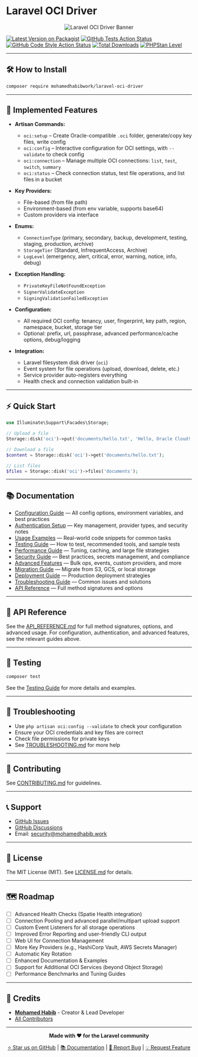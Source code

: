 # Laravel OCI Driver

<p align="center">
  <img src="https://placehold.co/900x120/22223a/ffffff?text=Laravel+OCI+Driver+%7C+OCI+%E2%9E%9C+Laravel+Filesystem+%7C+Full+Docs+%F0%9F%93%9A+%7C+OCI+Cloud+Animation" alt="Laravel OCI Driver Banner" />
</p>

[![Latest Version on Packagist](https://img.shields.io/packagist/v/mohamedhabibwork/laravel-oci-driver.svg?style=flat-square)](https://packagist.org/packages/mohamedhabibwork/laravel-oci-driver)
[![GitHub Tests Action Status](https://img.shields.io/github/actions/workflow/status/mohamedhabibwork/laravel-oci-driver/run-tests.yml?branch=main&label=tests&style=flat-square)](https://github.com/mohamedhabibwork/laravel-oci-driver/actions?query=workflow%3Arun-tests+branch%3Amain)
[![GitHub Code Style Action Status](https://img.shields.io/github/actions/workflow/status/mohamedhabibwork/laravel-oci-driver/fix-php-code-style-issues.yml?branch=main&label=code%20style&style=flat-square)](https://github.com/mohamedhabibwork/laravel-oci-driver/actions?query=workflow%3A"Fix+PHP+code+style+issues"+branch%3Amain)
[![Total Downloads](https://img.shields.io/packagist/dt/mohamedhabibwork/laravel-oci-driver.svg?style=flat-square)](https://packagist.org/packages/mohamedhabibwork/laravel-oci-driver)
[![PHPStan Level](https://img.shields.io/badge/PHPStan-level%208-brightgreen.svg?style=flat-square)](https://phpstan.org/)

---

## 🛠️ How to Install

```bash
composer require mohamedhabibwork/laravel-oci-driver
```

---

## 🚀 Implemented Features

- **Artisan Commands:**
  - `oci:setup` – Create Oracle-compatible `.oci` folder, generate/copy key files, write config
  - `oci:config` – Interactive configuration for OCI settings, with `--validate` to check config
  - `oci:connection` – Manage multiple OCI connections: `list`, `test`, `switch`, `summary`
  - `oci:status` – Check connection status, test file operations, and list files in a bucket

- **Key Providers:**
  - File-based (from file path)
  - Environment-based (from env variable, supports base64)
  - Custom providers via interface

- **Enums:**
  - `ConnectionType` (primary, secondary, backup, development, testing, staging, production, archive)
  - `StorageTier` (Standard, InfrequentAccess, Archive)
  - `LogLevel` (emergency, alert, critical, error, warning, notice, info, debug)

- **Exception Handling:**
  - `PrivateKeyFileNotFoundException`
  - `SignerValidateException`
  - `SigningValidationFailedException`

- **Configuration:**
  - All required OCI config: tenancy, user, fingerprint, key path, region, namespace, bucket, storage tier
  - Optional: prefix, url, passphrase, advanced performance/cache options, debug/logging

- **Integration:**
  - Laravel filesystem disk driver (`oci`)
  - Event system for file operations (upload, download, delete, etc.)
  - Service provider auto-registers everything
  - Health check and connection validation built-in

---

## ⚡ Quick Start

```php
use Illuminate\Support\Facades\Storage;

// Upload a file
Storage::disk('oci')->put('documents/hello.txt', 'Hello, Oracle Cloud!');

// Download a file
$content = Storage::disk('oci')->get('documents/hello.txt');

// List files
$files = Storage::disk('oci')->files('documents');
```

---

## 📚 Documentation

- [Configuration Guide](docs/CONFIGURATION.md) — All config options, environment variables, and best practices
- [Authentication Setup](docs/AUTHENTICATION.md) — Key management, provider types, and security notes
- [Usage Examples](docs/EXAMPLES.md) — Real-world code snippets for common tasks
- [Testing Guide](docs/TESTING.md) — How to test, recommended tools, and sample tests
- [Performance Guide](docs/PERFORMANCE.md) — Tuning, caching, and large file strategies
- [Security Guide](docs/SECURITY.md) — Best practices, secrets management, and compliance
- [Advanced Features](docs/ADVANCED.md) — Bulk ops, events, custom providers, and more
- [Migration Guide](docs/MIGRATION.md) — Migrate from S3, GCS, or local storage
- [Deployment Guide](docs/DEPLOYMENT.md) — Production deployment strategies
- [Troubleshooting Guide](docs/TROUBLESHOOTING.md) — Common issues and solutions
- [API Reference](docs/API_REFERENCE.md) — Full method signatures and options

---

## 📝 API Reference

See the [API_REFERENCE.md](docs/API_REFERENCE.md) for full method signatures, options, and advanced usage. For configuration, authentication, and advanced features, see the relevant guides above.

---

## 🧪 Testing

```bash
composer test
```

See the [Testing Guide](docs/TESTING.md) for more details and examples.

---

## 🔧 Troubleshooting

- Use `php artisan oci:config --validate` to check your configuration
- Ensure your OCI credentials and key files are correct
- Check file permissions for private keys
- See [TROUBLESHOOTING.md](docs/TROUBLESHOOTING.md) for more help

---

## 🤝 Contributing

See [CONTRIBUTING.md](CONTRIBUTING.md) for guidelines.

---

## 📞 Support

- [GitHub Issues](https://github.com/mohamedhabibwork/laravel-oci-driver/issues)
- [GitHub Discussions](https://github.com/mohamedhabibwork/laravel-oci-driver/discussions)
- Email: [security@mohamedhabib.work](mailto:security@mohamedhabib.work)

---

## 📄 License

The MIT License (MIT). See [LICENSE.md](LICENSE.md) for details.

---

## 🗺️ Roadmap

- [ ] Advanced Health Checks (Spatie Health integration)
- [ ] Connection Pooling and advanced parallel/multipart upload support
- [ ] Custom Event Listeners for all storage operations
- [ ] Improved Error Reporting and user-friendly CLI output
- [ ] Web UI for Connection Management
- [ ] More Key Providers (e.g., HashiCorp Vault, AWS Secrets Manager)
- [ ] Automatic Key Rotation
- [ ] Enhanced Documentation & Examples
- [ ] Support for Additional OCI Services (beyond Object Storage)
- [ ] Performance Benchmarks and Tuning Guides

---

## 👥 Credits

- **[Mohamed Habib](https://github.com/mohamedhabibwork)** - Creator & Lead Developer
- [All Contributors](../../contributors)

---

<div align="center">

**Made with ❤️ for the Laravel community**

[⭐ Star us on GitHub](https://github.com/mohamedhabibwork/laravel-oci-driver) | [📚 Documentation](https://github.com/mohamedhabibwork/laravel-oci-driver/blob/main/README.md) | [🐛 Report Bug](https://github.com/mohamedhabibwork/laravel-oci-driver/issues) | [💡 Request Feature](https://github.com/mohamedhabibwork/laravel-oci-driver/discussions)

</div>
